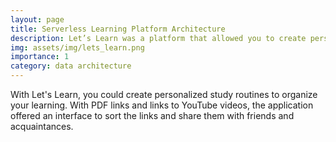 ```yaml
---
layout: page
title: Serverless Learning Platform Architecture
description: Let’s Learn was a platform that allowed you to create personalized study routines to organize your learning.
img: assets/img/lets_learn.png
importance: 1
category: data architecture
---
```


With Let's Learn, you could create personalized study routines to organize your learning.
With PDF links and links to YouTube videos, the application offered an interface to sort the links and share them with friends and acquaintances.